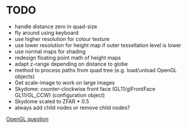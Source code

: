 # TODO

* handle distance zero in quad-size
* fly around using keyboard
* use higher resolution for colour texture
* use lower resolution for height map if outer tessellation level is lower
* use normal maps for shading
* redesign floating point math of height maps
* adapt z-range depending on distance to globe
* method to process paths from quad tree (e.g. load/unload OpenGL objects)
* Get scale-image to work on large images
* Skydome: counter-clockwise front face (GL11/glFrontFace GL11/GL\_CCW) (configuration object)
* Skydome scaled to ZFAR * 0.5
* always add child nodes or remove child nodes?

[OpenGL question](https://gamedev.stackexchange.com/questions/192358/opengl-height-map-accuracy-for-planetary-rendering)
